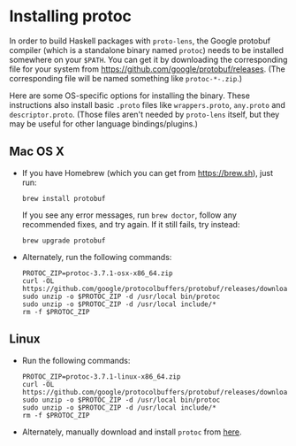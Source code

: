 # Installing protoc
In order to build Haskell packages with `proto-lens`, the Google protobuf
compiler (which is a standalone binary named `protoc`) needs to be installed
somewhere on your `$PATH`.  You can get it by downloading the corresponding
file for your system from https://github.com/google/protobuf/releases.   (The
corresponding file will be named something like `protoc-*-.zip`.)

Here are some OS-specific options for installing the binary.  These instructions
also install basic `.proto` files like `wrappers.proto`, `any.proto` and
`descriptor.proto`.  (Those files aren't needed by `proto-lens` itself,
but they may be useful for other language bindings/plugins.)

## Mac OS X

- If you have Homebrew (which you can get from https://brew.sh), just run:

      brew install protobuf

  If you see any error messages, run `brew doctor`, follow any recommended
  fixes, and try again.  If it still fails, try instead:

      brew upgrade protobuf

- Alternately, run the following commands:

      PROTOC_ZIP=protoc-3.7.1-osx-x86_64.zip
      curl -OL https://github.com/google/protocolbuffers/protobuf/releases/download/v3.7.1/$PROTOC_ZIP
      sudo unzip -o $PROTOC_ZIP -d /usr/local bin/protoc
      sudo unzip -o $PROTOC_ZIP -d /usr/local include/*
      rm -f $PROTOC_ZIP

## Linux
- Run the following commands:

      PROTOC_ZIP=protoc-3.7.1-linux-x86_64.zip
      curl -OL https://github.com/google/protocolbuffers/protobuf/releases/download/v3.7.1/$PROTOC_ZIP
      sudo unzip -o $PROTOC_ZIP -d /usr/local bin/protoc
      sudo unzip -o $PROTOC_ZIP -d /usr/local include/*
      rm -f $PROTOC_ZIP

- Alternately, manually download and install `protoc` from [here](https://github.com/google/protobuf/releases/download/v3.7.1/protoc-3.7.1-linux-x86_64.zip).
